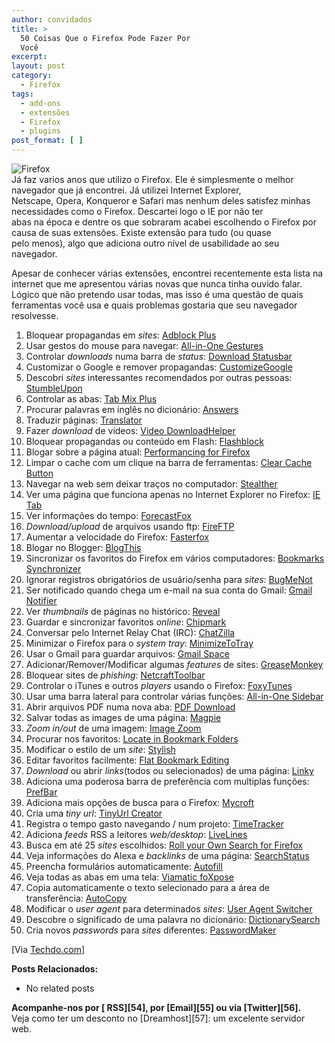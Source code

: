 ```yaml
---
author: convidados
title: >
  50 Coisas Que o Firefox Pode Fazer Por
  Você
excerpt:
layout: post
category:
  - Firefox
tags:
  - add-ons
  - extensões
  - Firefox
  - plugins
post_format: [ ]
---
```

![Firefox][1]  
Já faz varios anos que utilizo o Firefox. Ele é simplesmente o melhor navegador que já encontrei. Já utilizei Internet Explorer,  
Netscape, Opera, Konqueror e Safari mas nenhum deles satisfez minhas necessidades como o Firefox. Descartei logo o IE por não ter  
abas na época e dentre os que sobraram acabei escolhendo o Firefox por causa de suas extensões. Existe extensão para tudo (ou quase  
pelo menos), algo que adiciona outro nível de usabilidade ao seu navegador. 

Apesar de conhecer várias extensões, encontrei recentemente esta lista na internet que me apresentou várias novas que nunca tinha ouvido falar. Lógico que não pretendo usar todas, mas isso é uma questão de quais ferramentas você usa e quais problemas gostaria que seu navegador resolvesse. 



1.  Bloquear propagandas em *sites*: [Adblock Plus][2] 
2.  Usar gestos do mouse para navegar: [All-in-One Gestures][3] 
3.  Controlar *downloads* numa barra de *status*: [Download Statusbar][4] 
4.  Customizar o Google e remover propagandas: [CustomizeGoogle][5] 
5.  Descobri *sites* interessantes recomendados por outras pessoas: [StumbleUpon][6] 
6.  Controlar as abas: [Tab Mix Plus][7] 
7.  Procurar palavras em inglês no dicionário: [Answers][8] 
8.  Traduzir páginas: [Translator][9] 
9.  Fazer *download* de videos: [Video DownloadHelper][10] 
10. Bloquear propagandas ou conteúdo em Flash: [Flashblock][11] 
11. Blogar sobre a página atual: [Performancing for Firefox][12] 
12. Limpar o cache com um clique na barra de ferramentas: [Clear Cache Button][13] 
13. Navegar na web sem deixar traços no computador: [Stealther][14] 
14. Ver uma página que funciona apenas no Internet Explorer no Firefox: [IE Tab][15] 
15. Ver informações do tempo: [ForecastFox][16] 
16. *Download/upload* de arquivos usando ftp: [FireFTP][17] 
17. Aumentar a velocidade do Firefox: [Fasterfox][18] 
18. Blogar no Blogger: [BlogThis][19] 
19. Sincronizar os favoritos do Firefox em vários computadores: [Bookmarks Synchronizer][20] 
20. Ignorar registros obrigatórios de usuário/senha para *sites*: [BugMeNot][21] 
21. Ser notificado quando chega um e-mail na sua conta do Gmail: [Gmail Notifier][22] 
22. Ver *thumbnails* de páginas no histórico: [Reveal][23] 
23. Guardar e sincronizar favoritos *online*: [Chipmark][24] 
24. Conversar pelo Internet Relay Chat (IRC): [ChatZilla][25] 
25. Minimizar o Firefox para o *system tray*: [MinimizeToTray][26] 
26. Usar o Gmail para guardar arquivos: [Gmail Space][27] 
27. Adicionar/Remover/Modificar algumas *features* de sites: [GreaseMonkey][28] 
28. Bloquear sites de *phishing*: [NetcraftToolbar][29] 
29. Controlar o iTunes e outros *players* usando o Firefox: [FoxyTunes][30] 
30. Usar uma barra lateral para controlar várias funções: [All-in-One Sidebar][31] 
31. Abrir arquivos PDF numa nova aba: [PDF Download][32] 
32. Salvar todas as images de uma página: [Magpie][33] 
33. *Zoom in/out* de uma imagem: [Image Zoom][34] 
34. Procurar nos favoritos: [Locate in Bookmark Folders][35] 
35. Modificar o estilo de um *site*: [Stylish][36] 
36. Editar favoritos facilmente: [Flat Bookmark Editing][37] 
37. *Download* ou abrir *links*(todos ou selecionados) de uma página: [Linky][38] 
38. Adiciona uma poderosa barra de preferência com multiplas funções: [PrefBar][39] 
39. Adiciona mais opções de busca para o Firefox: [Mycroft][40] 
40. Cria uma *tiny url*: [TinyUrl Creator][41] 
41. Registra o tempo gasto navegando / num projeto: [TimeTracker][42] 
42. Adiciona *feeds* RSS a leitores *web/desktop*: [LiveLines][43] 
43. Busca em até 25 *sites* escolhidos: [Roll your Own Search for Firefox][44] 
44. Veja informações do Alexa e *backlinks* de uma página: [SearchStatus][45] 
45. Preencha formulários automaticamente: [Autofill][46] 
46. Veja todas as abas em uma tela: [Viamatic foXpose][47] 
47. Copia automaticamente o texto selecionado para a área de transferência: [AutoCopy][48] 
48. Modificar o *user agent* para determinados *sites*: [User Agent Switcher][49] 
49. Descobre o significado de uma palavra no dicionário: [DictionarySearch][50] 
50. Cria novos *passwords* para *sites* diferentes: [PasswordMaker][51] 

[Via [Techdo.com][52]]

**Posts Relacionados:** 
*   No related posts









**Acompanhe-nos por [ RSS][54], por [Email][55] ou via [Twitter][56].**  
Veja como ter um desconto no [Dreamhost][57]: um excelente servidor web.

 [1]: http://vidageek.net/wp-content/uploads/2008/02/firefox1.jpg
 [2]: http://p2.forumforfree.com/releases-vf3-adblockplus.html
 [3]: http://perso.wanadoo.fr/marc.boullet/ext/extensions-en.html
 [4]: http://downloadstatusbar.mozdev.org/
 [5]: https://addons.mozilla.org/firefox/743/
 [6]: http://www.stumbleupon.com/
 [7]: http://tmp.garyr.net/
 [8]: https://addons.mozilla.org/firefox/addon/735
 [9]: https://addons.mozilla.org/firefox/addon/3361
 [10]: https://addons.mozilla.org/firefox/addon/3006
 [11]: http://flashblock.mozdev.org/
 [12]: http://performancing.com/firefox
 [13]: https://addons.mozilla.org/firefox/1801/
 [14]: https://addons.mozilla.org/extensions/moreinfo.php?id=1306&application=firefox
 [15]: http://ietab.mozdev.org/
 [16]: http://forecastfox.mozdev.org/
 [17]: http://fireftp.mozdev.org/
 [18]: http://fasterfox.mozdev.org/
 [19]: https://addons.mozilla.org/firefox/261/
 [20]: http://extensionroom.mozdev.org/more-info/booksync
 [21]: http://roachfiend.com/archives/2005/02/07/bugmenot
 [22]: http://extensions.nexgenmedia.net/
 [23]: https://addons.mozilla.org/firefox/1942/
 [24]: https://addons.mozilla.org/firefox/666/
 [25]: https://addons.mozilla.org/firefox/16/
 [26]: https://addons.mozilla.org/firefox/2110/
 [27]: https://addons.mozilla.org/firefox/1593/
 [28]: http://greasemonkey.mozdev.org/
 [29]: https://addons.mozilla.org/firefox/1326/
 [30]: http://www.foxytunes.org/firefox/
 [31]: http://firefox.exxile.net/
 [32]: https://addons.mozilla.org/firefox/636/
 [33]: https://addons.mozilla.org/firefox/253/
 [34]: http://imagezoom.yellowgorilla.net/
 [35]: https://addons.mozilla.org/firefox/622/
 [36]: https://addons.mozilla.org/firefox/2108/
 [37]: https://addons.mozilla.org/firefox/117/
 [38]: http://gemal.dk/mozilla/linky.html
 [39]: http://prefbar.mozdev.org/
 [40]: http://mycroft.mozdev.org/
 [41]: https://addons.mozilla.org/firefox/126/
 [42]: https://addons.mozilla.org/firefox/1887/
 [43]: https://addons.mozilla.org/firefox/324/
 [44]: http://www.rollyo.com/firefoxsearch.html
 [45]: https://addons.mozilla.org/firefox/321/
 [46]: https://addons.mozilla.org/firefox/184/
 [47]: https://addons.mozilla.org/firefox/1457/
 [48]: http://autocopy.mozdev.org/
 [49]: https://addons.mozilla.org/firefox/59/
 [50]: http://dictionarysearch.mozdev.org/
 [51]: https://addons.mozilla.org/firefox/469/
 [52]: http://www.techdo.com/things-that-firefox-can-do-for-you/ "Things that Firefox Can Do for You"






